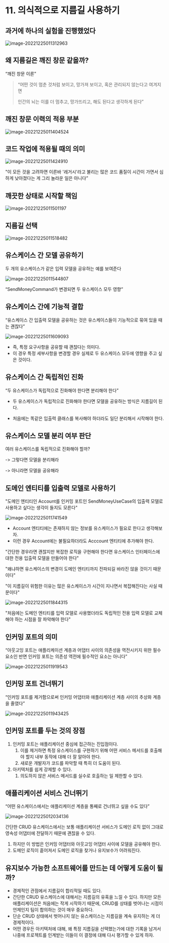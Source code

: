 # 11. 의식적으로 지름길 사용하기

## **과거에 하나의 실험을 진행했었다**

![image-20221225011312963](images/image-20221225011312963.png)



## **왜 지름길은 깨진 창문 같을까?**

“깨진 창문 이론”

> “어떤 것이 멈춘 것처럼 보이고, 망가져 보이고, 혹은 관리되지 않는다고 여겨지면 
>
> 인간의 뇌는 이를 더 멈추고, 망가뜨리고, 해도 된다고 생각하게 된다”



## **깨진 창문 이력의 적용 부분**

![image-20221225011404524](images/image-20221225011404524.png)





## **코드 작업에 적용될 때의 의미**

![image-20221225011424910](images/image-20221225011424910.png)



"이 모든 것을 고려하면 이른바 '레거시'라고 불리는 많은 코드 품질이 시간이 가면서 심하게 낮아졌다는 게 그리 놀라운 일은 아니다”



## **깨끗한 상태로 시작할 책임**

![image-20221225011501197](images/image-20221225011501197.png)



## **지름길 선택**

![image-20221225011518482](images/image-20221225011518482.png)





## **유스케이스** **간 모델 공유하기**

두 개의 유스케이스가 같은 입력 모델을 공유하는 예를 보여준다

![image-20221225011544807](images/image-20221225011544807.png)

“SendMoneyCommand가 변경되면 두 유스케이스 모두 영향”



## **유스케이스** **간에 기능적 결합**

“유스케이스 간 입출력 모델을 공유하는 것은 유스케이스들이 기능적으로 묶여 있을 때는 괜찮다”

![image-20221225011609093](images/image-20221225011609093.png)

* 즉, 특정 요구사항을 공유할 때 괜찮다는 의미다.
* 이 경우 특정 세부사항을 변경할 경우 실제로 두 유스케이스 모두에 영향을 주고 싶은 것이다.



## **유스케이스** **간 독립적인 진화**

“두 유스케이스가 독립적으로 진화해야 한다면 분리해야 한다”



* 두 유스케이스가 독립적으로 진화해야 한다면 모델을 공유하는 방식은 지름길이 된다.

* 처음에는 똑같은 입출력 클래스를 복사해야 하더라도 일단 분리해서 시작해야 한다.



## **유스케이스** **모델 분리 여부 판단**

여러 유스케이스를 독립적으로 진화해야 할까?

-> 그렇다면 모델을 분리해라

-> 아니라면 모델을 공유해라


## **도메인** **엔티티를** **입출력 모델로 사용하기**

"도메인 엔티티인 Account를 인커밍 포트인 SendMoneyUseCase의 입출력 모델로 사용하고 싶다는 생각이 들지도 모른다"

![image-20221225011741549](images/image-20221225011741549.png)



* Account 엔티티에는 존재하지 않는 정보를 유스케이스가 필요로 한다고 생각해보자.
* 이런 경우 Account에는 불필요하더라도 Acccount 엔티티에 추가해야 한다.

"간단한 경우라면 괜찮지만 복잡한 로직을 구현해야 한다면 유스케이스 인터페이스에 대한 전용 입출력 모델을 만들어야 한다"

"왜냐하면 유스케이스의 변경이 도메인 엔티티까지 전파되길 바라진 않을 것이기 때문이다"

"이 지름길이 위험한 이유는 많은 유스케이스가 시간이 지나면서 복잡해진다는 사실 때문이다"



![image-20221225011844315](images/image-20221225011844315.png)

"처음에는 도메인 엔티티를 입력 모델로 사용했더라도 독립적인 전용 입력 모델로 교체해야 하는 시점을 잘 파악해야 한다"



## **인커밍** **포트의 의미**

“아웃고잉 포트는 애플리케이션 계층과 어댑터 사이의 의존성을 역전시키지 위한 필수 요소인 반면 인커밍 포트는 의존성 역전에 필수적인 요소는 아니다”

![image-20221225011919543](images/image-20221225011919543.png)



## **인커밍** **포트 건너뛰기**

“인커밍 포트를 제거함으로써 인커밍 어댑터와 애플리케이션 계층 사이의 추상화 계층을 줄였다”

![image-20221225011943425](images/image-20221225011943425.png)



## **인커밍** **포트를 두는 것의 장점**

1. 인커밍 포트는 애플리케이션 중심에 접근하는 진입점이다.
    1. 이를 제거하면 특정 유스케이스를 구현하기 위해 어떤 서비스 메서드를 호출해야 할지 내부 동작에 대해 더 잘 알아야 한다.
    2. 새로운 개발자가 코드를 파악할 때 특히 더 도움이 된다.
2. 아키텍처를 쉽게 강제할 수 있다.
    1. 의도하지 않은 서비스 메서드를 실수로 호출하는 일 제한할 수 있다.



## **애플리케이션 서비스 건너뛰기**

“어떤 유스케이스에서는 애플리케이션 계층을 통째로 건너뛰고 싶을 수도 있다”

![image-20221225012034136](images/image-20221225012034136.png)



간단한 CRUD 유스케이스에서는 보통 애플리케이션 서비스가 도메인 로직 없이 그대로 영속성 어댑터에 전달하기 때문에 괜찮을 수 있다.



1. 하지만 이 방법은 인커밍 어댑터와 아웃고잉 어댑터 사이에 모델을 공유해야 한다.
2. 도메인 로직이 흩어져서 도메인 로직을 찾거나 유지보수가 어려워진다.



## **유지보수 가능한 소프트웨어를 만드는 데 어떻게 도움이 될까?**

* 경제적인 관점에서 지름길이 합리적일 때도 있다.
* 간단한 CRUD 유스케이스에 대해서는 지름길의 유혹을 느낄 수 있다. 하지만 모든 애플리케이션은 처음에는 작게 시작하기 때문에, CRUD를 상태를 벗어나는 시점이 언제인지 팀이 합의하는 것이 매우 중요하다.
* 단순 CRUD 상태에서 벗어나지 않는 유스케이스는 지름길을 계속 유지하는 게 더 경제적이다.
* 어떤 경우든 아키텍처에 대해, 왜 특정 지름길을 선택했는가에 대한 기록을 남겨서 나중에 프로젝트를 인계받는 이들이 이 결정에 대해 다시 평가할 수 있게 하자.